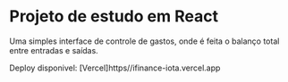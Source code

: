 # Projeto de estudo em React

Uma simples interface de controle de gastos, onde é feita o balanço total entre entradas e saídas.

Deploy disponivel: [Vercel]https//ifinance-iota.vercel.app
